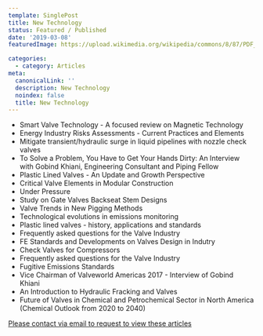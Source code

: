 ```yaml
---
template: SinglePost
title: New Technology
status: Featured / Published
date: '2019-03-08'
featuredImage: https://upload.wikimedia.org/wikipedia/commons/8/87/PDF_file_icon.svg

categories:
  - category: Articles
meta:
  canonicalLink: ''
  description: New Technology
  noindex: false
  title: New Technology
---
```

- Smart Valve Technology - A focused review on Magnetic Technology
- Energy Industry Risks Assessments - Current Practices and Elements
- Mitigate transient/hydraulic surge in liquid pipelines with nozzle check valves
- To Solve a Problem, You Have to Get Your Hands Dirty: An Interview with Gobind Khiani, Engineering Consultant and Piping Fellow
- Plastic Lined Valves - An Update and Growth Perspective
- Critical Valve Elements in Modular Construction
- Under Pressure
- Study on Gate Valves Backseat Stem Designs
- Valve Trends in New Pigging Methods
- Technological evolutions in emissions monitoring
- Plastic lined valves - history, applications and standards
- Frequently asked questions for the Valve Industry
- FE Standards and Developments on  Valves Design in Indutry
- Check Valves for Compressors
- Frequently asked questions for the Valve Industry
- Fugitive Emissions Standards
- Vice Chairman of Valveworld Americas 2017 - Interview of Gobind Khiani
- An Introduction to Hydraulic Fracking and Valves
- Future of Valves in Chemical and Petrochemical Sector in North America (Chemical Outlook from 2020 to 2040)


[Please contact via email to request to view these articles](https://gapvinc.com/contact)



